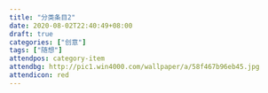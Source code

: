 ```yaml
---
title: "分类条目2"
date: 2020-08-02T22:40:49+08:00
draft: true
categories: ["创意"]
tags: ["随想"]
attendpos: category-item
attendbg: http://pic1.win4000.com/wallpaper/a/58f467b96eb45.jpg
attendicon: red
---
```


